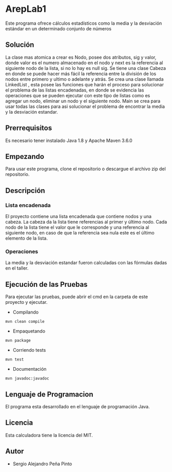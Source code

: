 # ArepLab1
Este programa ofrece cálculos estadísticos como la media y la desviación estándar en un determinado conjunto de números
## Solución
La clase mas atomica a crear es Nodo, posee dos atributos, sig y valor, donde valor es el numero almacenado en el nodo y next es la referencia al siguiente nodo de la lista, si no lo hay es null sig. Se tiene una clase Cabeza en donde se puede hacer más fácil la referencia entre la división de los nodos entre primero y ultimo o adelante y atrás.
Se crea una clase llamada LinkedList , esta posee las funciones que harán el proceso para solucionar el problema de las listas encadenadas, en donde se evidencia las operaciones que se pueden ejecutar con este tipo de listas como es agregar un nodo, eliminar un nodo y el siguiente nodo. Main se crea para usar todas las clases para asi solucionar el problema de encontrar la media y la desviación estandar.
## Prerrequisitos
Es necesario tener instalado Java 1.8 y Apache Maven 3.6.0
## Empezando 
Para usar este programa, clone el repositorio o descargue el archivo zip del repositorio.
## Descripción
### Lista encadenada
El proyecto contiene una lista encadenada que contiene nodos y una cabeza. La cabeza da la lista tiene referencias al primer y último nodo.
Cada nodo de la lista tiene el valor que le corresponde y una referencia al siguiente nodo, en caso de que la referencia sea nula este es el último elemento de la lista.
### Operaciones
La media y la desviación estandar fueron calculadas con las fórmulas dadas en el taller.
## Ejecución de las Pruebas
Para ejecutar las pruebas, puede abrir el cmd en la carpeta de este proyecto y ejecutar.
* Compilando
```
mvn clean compile
```
* Empaquetando
```
mvn package
```
* Corriendo tests
```
mvn test
```
* Documentación
```
mvn javadoc:javadoc
```

## Lenguaje de Programacion
El programa esta desarrollado en el lenguaje de programación Java.

## Licencia
Esta calculadora tiene la licencia del MIT.

## Autor
- Sergio Alejandro Peña Pinto

